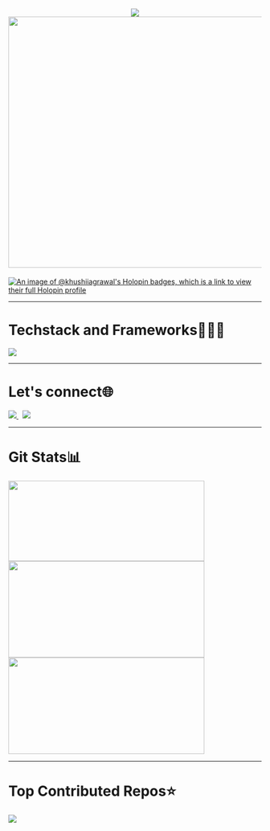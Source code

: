 <h1 align="center">
    <img src="https://readme-typing-svg.herokuapp.com/?font=Ubuntu+Mono&weight=450&duration=3000&pause=1000&vCenter=true&random=true&width=300&height=50&lines=Heya,+I'm+Khushi:);A+passionate+programmer;" /><br>
    <img src="https://cdn.dribbble.com/users/1364029/screenshots/16093268/media/68e82a7fb4904614a9066d6b540c14b2.gif" width="700" height="500">
</h1>


[![An image of @khushiiagrawal's Holopin badges, which is a link to view their full Holopin profile](https://holopin.me/khushiiagrawal)](https://holopin.io/@khushiiagrawal)
<hr>

<div align="left">
  <h1>Techstack and Frameworks👩🏼‍💻 </h1>
  <img src="https://skillicons.dev/icons?i=cpp,c,javascript,mongodb,express,react,nodejs,firebase,bootstrap,html,css,github,docker" />
</div>
 <hr>
<div align="left">
  <h1>Let's connect🌐</h1>
  <a href="mailto:khushisaritaagrawal@gmail.com">
    <img src="https://img.shields.io/badge/Gmail-333333?style=for-the-badge&logo=gmail&logoColor=red" />
  </a>&nbsp;  
  <a href="https://linkedin.com/in/khushi-agrawal-07bab22a0" target="_blank">
    <img src="https://img.shields.io/badge/LinkedIn-0077B5?style=for-the-badge&logo=linkedin&logoColor=white" target="_blank" />
  </a>
</div>
<hr>  

<h1 align="left"> Git Stats📊 </h1>
<div align="left">
  <img width="390" height="160" src="https://github-readme-streak-stats-salesp07.vercel.app/?user=khushiiagrawal&count_private=true&theme=react&border_radius=10&cache_seconds=600"/><br>
     <img width="390" height="192"  src="https://github-readme-stats-salesp07.vercel.app/api?username=khushiiagrawal&count_private=true&show_icons=true&theme=react&rank_icon=github&border_radius=10&cache_seconds=600"/><br>
     <img width="390" height="192" src="https://github-readme-stats-salesp07.vercel.app/api/top-langs/?username=khushiiagrawal&langs_count=10&layout=compact&theme=react&border_radius=10&size_weight=0.5&count_weight=0.5&exclude_repo=github-readme-stats&cache_seconds=300">
<br><hr>

<h1 align="left">Top Contributed Repos⭐️</h1>

 ![](https://github-contributor-stats.vercel.app/api?username=khushiiagrawal&limit=5&theme=dark&combine_all_yearly_contributions=true)
<br>
</div>



